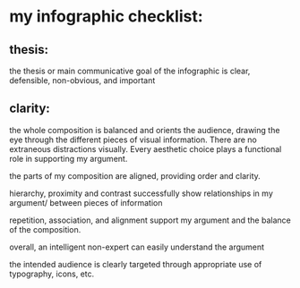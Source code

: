 # my infographic checklist:

## thesis:

the thesis or main communicative goal of the infographic is clear, defensible, non-obvious, and important

## clarity:

the whole composition is balanced and orients the audience, drawing the eye through the different pieces of visual information. There are no extraneous distractions visually. Every aesthetic choice plays a functional role in supporting my argument.

the parts of my composition are aligned, providing order and clarity.

hierarchy, proximity and contrast successfully show relationships in my argument/ between pieces of information

repetition, association, and alignment support my argument and the balance of the composition.

overall, an intelligent non-expert can easily understand the argument

the intended audience is clearly targeted through appropriate use of typography, icons, etc.
